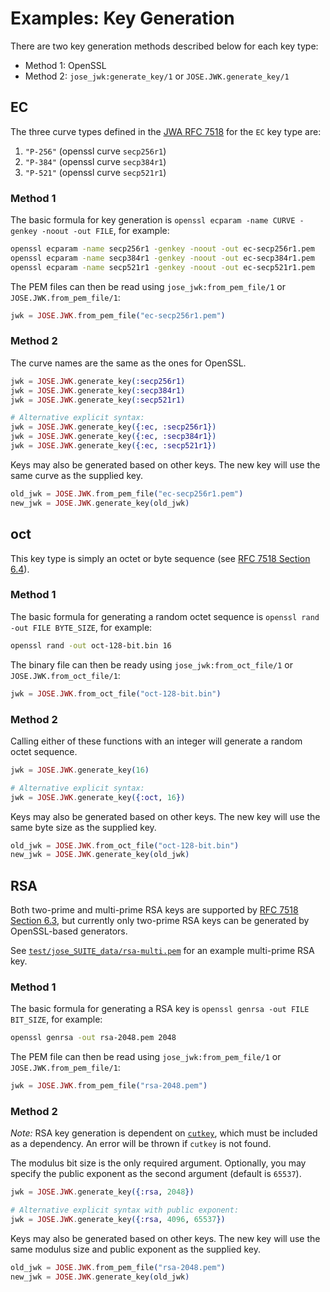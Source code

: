 # Examples: Key Generation

There are two key generation methods described below for each key type:

* Method 1: OpenSSL
* Method 2: `jose_jwk:generate_key/1` or `JOSE.JWK.generate_key/1`

## EC

The three curve types defined in the [JWA RFC 7518](https://tools.ietf.org/html/rfc7518#section-6.2.1.1) for the `EC` key type are:

1. `"P-256"` (openssl curve `secp256r1`)
2. `"P-384"` (openssl curve `secp384r1`)
3. `"P-521"` (openssl curve `secp521r1`)

### Method 1

The basic formula for key generation is `openssl ecparam -name CURVE -genkey -noout -out FILE`, for example:

```bash
openssl ecparam -name secp256r1 -genkey -noout -out ec-secp256r1.pem
openssl ecparam -name secp384r1 -genkey -noout -out ec-secp384r1.pem
openssl ecparam -name secp521r1 -genkey -noout -out ec-secp521r1.pem
```

The PEM files can then be read using `jose_jwk:from_pem_file/1` or `JOSE.JWK.from_pem_file/1`:

```elixir
jwk = JOSE.JWK.from_pem_file("ec-secp256r1.pem")
```

### Method 2

The curve names are the same as the ones for OpenSSL.

```elixir
jwk = JOSE.JWK.generate_key(:secp256r1)
jwk = JOSE.JWK.generate_key(:secp384r1)
jwk = JOSE.JWK.generate_key(:secp521r1)

# Alternative explicit syntax:
jwk = JOSE.JWK.generate_key({:ec, :secp256r1})
jwk = JOSE.JWK.generate_key({:ec, :secp384r1})
jwk = JOSE.JWK.generate_key({:ec, :secp521r1})
```

Keys may also be generated based on other keys.  The new key will use the same curve as the supplied key.

```elixir
old_jwk = JOSE.JWK.from_pem_file("ec-secp256r1.pem")
new_jwk = JOSE.JWK.generate_key(old_jwk)
```

## oct

This key type is simply an octet or byte sequence (see [RFC 7518 Section 6.4](https://tools.ietf.org/html/rfc7518#section-6.4)).

### Method 1

The basic formula for generating a random octet sequence is `openssl rand -out FILE BYTE_SIZE`, for example:

```bash
openssl rand -out oct-128-bit.bin 16
```

The binary file can then be ready using `jose_jwk:from_oct_file/1` or `JOSE.JWK.from_oct_file/1`:

```elixir
jwk = JOSE.JWK.from_oct_file("oct-128-bit.bin")
```

### Method 2

Calling either of these functions with an integer will generate a random octet sequence.

```elixir
jwk = JOSE.JWK.generate_key(16)

# Alternative explicit syntax:
jwk = JOSE.JWK.generate_key({:oct, 16})
```

Keys may also be generated based on other keys.  The new key will use the same byte size as the supplied key.

```elixir
old_jwk = JOSE.JWK.from_oct_file("oct-128-bit.bin")
new_jwk = JOSE.JWK.generate_key(old_jwk)
```

## RSA

Both two-prime and multi-prime RSA keys are supported by [RFC 7518 Section 6.3](https://tools.ietf.org/html/rfc7518#section-6.3), but currently only two-prime RSA keys can be generated by OpenSSL-based generators.

See [`test/jose_SUITE_data/rsa-multi.pem`](https://github.com/potatosalad/erlang-jose/blob/master/test/jose_SUITE_data/rsa-multi.pem) for an example multi-prime RSA key.

### Method 1

The basic formula for generating a RSA key is `openssl genrsa -out FILE BIT_SIZE`, for example:

```bash
openssl genrsa -out rsa-2048.pem 2048
```

The PEM file can then be read using `jose_jwk:from_pem_file/1` or `JOSE.JWK.from_pem_file/1`:

```elixir
jwk = JOSE.JWK.from_pem_file("rsa-2048.pem")
```

### Method 2

_Note:_ RSA key generation is dependent on [`cutkey`](https://github.com/potatosalad/cutkey), which must be included as a dependency.  An error will be thrown if `cutkey` is not found.

The modulus bit size is the only required argument.  Optionally, you may specify the public exponent as the second argument (default is `65537`).

```elixir
jwk = JOSE.JWK.generate_key({:rsa, 2048})

# Alternative explicit syntax with public exponent:
jwk = JOSE.JWK.generate_key({:rsa, 4096, 65537})
```

Keys may also be generated based on other keys.  The new key will use the same modulus size and public exponent as the supplied key.

```elixir
old_jwk = JOSE.JWK.from_pem_file("rsa-2048.pem")
new_jwk = JOSE.JWK.generate_key(old_jwk)
```